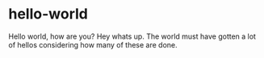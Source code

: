 # hello-world
Hello world, how are you?
Hey whats up. 
The world must have gotten a lot of hellos considering how many of these are done.

